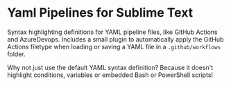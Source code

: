 # Yaml Pipelines for Sublime Text

Syntax highlighting definitions for YAML pipeline files, like GitHub Actions and AzureDevops.
Includes a small plugin to automatically apply the GitHub Actions filetype when loading or saving a YAML file in a `.github/workflows` folder.

Why not just use the default YAML syntax definition? Because it doesn't highlight conditions, variables or embedded Bash or PowerShell scripts!

